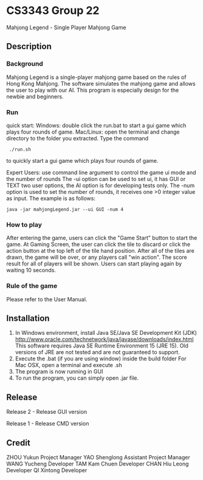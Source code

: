 # CS3343 Group 22

Mahjong Legend - Single Player Mahjong Game

Description
-----------------------------------------------------------------------------------------------------
### Background

Mahjong Legend is a single-player mahjong game based on the rules of Hong Kong Mahjong. The software simulates the mahjong game and allows the user to play with our AI. This program is especially design
for the newbie and beginners.

### Run

quick start:
Windows: double click the run.bat to start a gui game which plays four rounds of game.
Mac/Linux: open the terminal and change directory to the folder you extracted. Type the command

```
 ./run.sh
```

to quickly start a gui game which plays four rounds of game.

Expert Users:
use command line argument to control the game ui mode and the number of rounds
The -ui option can be used to set ui, it has GUI or TEXT two user options, the AI option is for developing tests only. The -num option is used to set the number of rounds, it receives one >0 integer value as input.
The example is as follows:

```
java -jar mahjongLegend.jar --ui GUI -num 4
```

### How to play

After entering the game, users can click the "Game Start" button to start the game. 
At Gaming Screen, the user can click the tile to discard or click the action button at the top left of the tile hand position.
After all of the tiles are drawn, the game will be over, or any players call "win action". The score result for all of players will be shown.
Users can start playing again by waiting 10 seconds.

### Rule of the game

Please refer to the User Manual.

Installation
------------------------------------------------------------------------------------------------------
1. In Windows environment, install Java SE/Java SE Development Kit (JDK)
   http://www.oracle.com/technetwork/java/javase/downloads/index.html
   This software requires Java SE Runtime Environment 15 (JRE 15). Old versions of JRE are not tested and are not guaranteed to support.
2. Execute the .bat (if you are using window) inside the build folder
   For Mac OSX, open a terminal and execute .sh
3. The program is now running in GUI
4. To run the program, you can simply open .jar file.

Release
-------------------------------------------------------------------------------------------------------
Release 2 - Release GUI version

Release 1 - Release CMD version

## Credit

ZHOU Yukun                Project Manager
YAO Shenglong            Assistant Project Manager
WANG Yucheng           Developer
TAM Kam Chuen         Developer
CHAN Hiu Leong         Developer
QI Xintong                    Developer 
